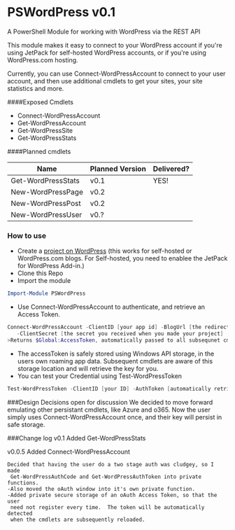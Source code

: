# PSWordPress v0.1
A PowerShell Module for working with WordPress via the REST API

This module makes it easy to connect to your WordPress account if you're using JetPack for self-hosted WordPress accounts, or if you're using WordPress.com hosting.  

Currently, you can use Connect-WordPressAccount to connect to your user account, and then use additional cmdlets to get your sites, your site statistics and more.

####Exposed Cmdlets

* Connect-WordPressAccount
* Get-WordPressAccount
* Get-WordPressSite
* Get-WordPressStats

####Planned cmdlets

Name  | Planned Version | Delivered?
------------- | ------------- | --- 
Get-WordPressStats | v0.1 | YES!
New-WordPressPage | v0.2
New-WordPressPost | v0.2
New-WordPressUser | v0.?


### How to use

* Create a [project on WordPress](https://developer.wordpress.com/apps/) (this works for self-hosted or WordPress.com blogs.  For Self-hosted, you need to enablee the JetPack for WordPress Add-in.)
* Clone this Repo
* Import the module
```PowerShell
Import-Module PSWordPress
```
* Use Connect-WordPressAccount to authenticate, and retrieve an Access Token.  
```PowerShell
Connect-WordPressAccount -ClientID [your app id] -BlogUrl [the redirect URL you specified]
   -ClientSecret [the secret you received when you made your project]
>Returns $Global:AccessToken, automatically passed to all subsequnet cmdlets
```
* The accessToken is safely stored using Windows API storage, in the users own roaming app data.  Subsequent cmdlets are aware of this storage location and will retrieve the key for you.
* You can test your Credential using Test-WordPressToken
```PowerShell
Test-WordPressToken -ClientID [your ID] -AuthToken [automatically retrieved if exists]
```

###Design Decisions open for discussion
We decided to move forward emulating other persistant cmdlets, like Azure and o365.  Now the user simply uses Connect-WordPressAccount once, and their key will persist in safe storage.

###Change log
v0.1 Added Get-WordPressStats

v0.0.5 Added Connect-WordPressAccount

    Decided that having the user do a two stage auth was cludgey, so I made
     Get-WordPressAuthCode and Get-WordPressAuthToken into private functions.
    -Also moved the oAuth window into it's own private function.
    -Added private secure storage of an oAuth Access Token, so that the user
     need not register every time.  The token will be automatically detected
     when the cmdlets are subsequently reloaded.
